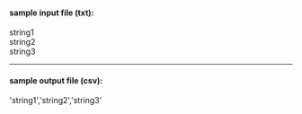#### sample input file (txt):
string1 <br>
string2 <br>
string3 <br>

* * * 

#### sample output file (csv):
'string1','string2','string3' <br>
